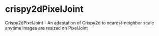 crispy2dPixelJoint
==================

Crispy2dPixelJoint - An adaptation of Crispy2d to nearest-neighbor scale anytime images are resized on PixelJoint
